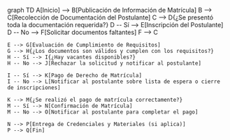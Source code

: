 graph TD
    A[Inicio] --> B[Publicación de Información de Matrícula]
    B --> C[Recolección de Documentación del Postulante]
    C --> D{¿Se presentó toda la documentación requerida?}
    D -- Sí --> E[Inscripción del Postulante]
    D -- No --> F[Solicitar documentos faltantes]
    F --> C

    E --> G[Evaluación de Cumplimiento de Requisitos]
    G --> H{¿Los documentos son válidos y cumplen con los requisitos?}
    H -- Sí --> I{¿Hay vacantes disponibles?}
    H -- No --> J[Rechazar la solicitud y notificar al postulante]

    I -- Sí --> K[Pago de Derecho de Matrícula]
    I -- No --> L[Notificar al postulante sobre lista de espera o cierre de inscripciones]

    K --> M{¿Se realizó el pago de matrícula correctamente?}
    M -- Sí --> N[Confirmación de Matrícula]
    M -- No --> O[Notificar al postulante para completar el pago]

    N --> P[Entrega de Credenciales y Materiales (si aplica)]
    P --> Q[Fin]


